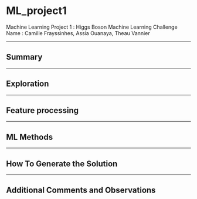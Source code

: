 # ML_project1
Machine Learning Project 1 : Higgs Boson Machine Learning Challenge  
Name : Camille Frayssinhes, Assia Ouanaya, Theau Vannier
***
## Summary

***
## Exploration

***
## Feature processing

***
## ML Methods

***
## How To Generate the Solution

***
## Additional Comments and Observations
